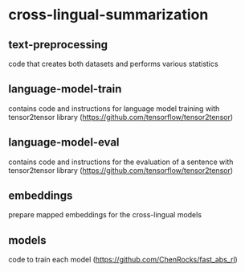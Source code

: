 # cross-lingual-summarization

## text-preprocessing
code that creates both datasets and performs various statistics

## language-model-train
contains code and instructions for language model training with tensor2tensor library (https://github.com/tensorflow/tensor2tensor)

## language-model-eval
contains code and instructions for the evaluation of a sentence with tensor2tensor library (https://github.com/tensorflow/tensor2tensor)

## embeddings
prepare mapped embeddings for the cross-lingual models

## models
code to train each model (https://github.com/ChenRocks/fast_abs_rl)
